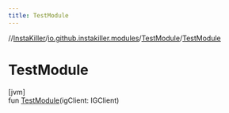 ```yaml
---
title: TestModule
---
```

//[InstaKiller](../../../index.html)/[io.github.instakiller.modules](../index.html)/[TestModule](index.html)/[TestModule](-test-module.html)



# TestModule



[jvm]\
fun [TestModule](-test-module.html)(igClient: IGClient)




